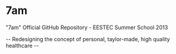 7am
===

"7am" Official GitHub Repository - EESTEC Summer School 2013


-- Redesigning the concept of personal, taylor-made, high quality healthcare --
